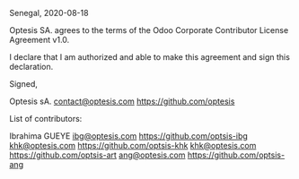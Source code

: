 Senegal, 2020-08-18

Optesis SA. agrees to the terms of the Odoo Corporate Contributor License Agreement v1.0.

I declare that I am authorized and able to make this agreement and sign this declaration.

Signed,

Optesis sA. contact@optesis.com https://github.com/optesis

List of contributors:

Ibrahima GUEYE ibg@optesis.com https://github.com/optsis-ibg khk@optesis.com https://github.com/optsis-khk khk@optesis.com https://github.com/optsis-art ang@optesis.com https://github.com/optsis-ang 
